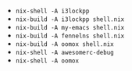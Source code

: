 - `nix-shell -A i3lockpp`
- `nix-build -A i3lockpp shell.nix`
- `nix-build -A my-emacs shell.nix`
- `nix-build -A fennelns shell.nix`
- `nix-build -A oomox shell.nix`
- `nix-shell -A awesomerc-debug`
- `nix-shell -A oomox`
